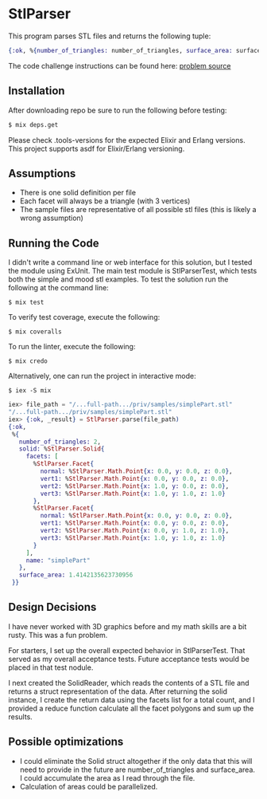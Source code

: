 # StlParser

This program parses STL files and returns the following tuple:
```elixir
{:ok, %{number_of_triangles: number_of_triangles, surface_area: surface_area, solid: solid}}
```


The code challenge instructions can be found here: [problem source](https://gist.github.com/fast-radius-circleci/2526a133f1e3be4174f92a602c9bddd3)

## Installation

After downloading repo be sure to run the following before testing:
```bash
$ mix deps.get
```
Please check .tools-versions for the expected Elixir and Erlang versions. This project supports asdf for Elixir/Erlang versioning.

## Assumptions
* There is one solid definition per file
* Each facet will always be a triangle (with 3 vertices)
* The sample files are representative of all possible stl files (this is likely a wrong assumption)

## Running the Code
I didn't write a command line or web interface for this solution, but I tested the module using ExUnit. The main test module is StlParserTest, which tests both the simple and mood stl examples. To test the solution run the following at the command line:
```shell script
$ mix test
```
To verify test coverage, execute the following:
```shell script
$ mix coveralls
```
To run the linter, execute the following:
```shell script
$ mix credo
```
Alternatively, one can run the project in interactive mode:
```shell script
$ iex -S mix
```
```elixir
iex> file_path = "/...full-path.../priv/samples/simplePart.stl"
"/...full-path.../priv/samples/simplePart.stl"
iex> {:ok, _result} = StlParser.parse(file_path)
{:ok,
 %{
   number_of_triangles: 2,
   solid: %StlParser.Solid{
     facets: [
       %StlParser.Facet{
         normal: %StlParser.Math.Point{x: 0.0, y: 0.0, z: 0.0},
         vert1: %StlParser.Math.Point{x: 0.0, y: 0.0, z: 0.0},
         vert2: %StlParser.Math.Point{x: 1.0, y: 0.0, z: 0.0},
         vert3: %StlParser.Math.Point{x: 1.0, y: 1.0, z: 1.0}
       },
       %StlParser.Facet{
         normal: %StlParser.Math.Point{x: 0.0, y: 0.0, z: 0.0},
         vert1: %StlParser.Math.Point{x: 0.0, y: 0.0, z: 0.0},
         vert2: %StlParser.Math.Point{x: 0.0, y: 1.0, z: 1.0},
         vert3: %StlParser.Math.Point{x: 1.0, y: 1.0, z: 1.0}
       }
     ],
     name: "simplePart"
   },
   surface_area: 1.4142135623730956
 }}
```
## Design Decisions
I have never worked with 3D graphics before and my math skills are a bit rusty. This was a fun problem.

For starters, I set up the overall expected behavior in StlParserTest. That served as my overall acceptance tests. Future acceptance tests would be placed in that test nodule.

I next created the SolidReader, which reads the contents of a STL file and returns a struct representation of the data. After returning the solid instance, I create the return data using the facets list for a total count, and I provided a reduce function calculate all the facet polygons and sum up the results.

## Possible optimizations
* I could eliminate the Solid struct altogether if the only data that this will need to provide in the future are number_of_triangles and surface_area. I could accumulate the area as I read through the file.
* Calculation of areas could be parallelized.
